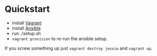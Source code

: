 # Quickstart
- install [Vagrant](https://www.vagrantup.com/downloads.html)
- install [Ansible](https://docs.ansible.com/ansible/intro_installation.html)
- run ./setup.sh
- `vagrant provision` to re-run the ansible setup.

If you screw something up just `vagrant destroy jessie` and `vagrant up`.

